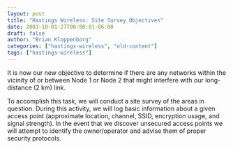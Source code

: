 ```yaml
---
layout: post
title: "Hastings Wireless: Site Survey Objectives"
date: 2003-10-01-27T00:00:01-06:00
draft: false
author: "Brian Kloppenborg"
categories: ["hastings-wireless", "old-content"]
tags: ["hastings-wireless"]
---
```


It is now our new objective to determine if there are any networks within
the vicinity of or between Node 1 or Node 2 that might interfere with our 
long-distance (2 km) link.

To accomplish this task, we will conduct a site survey of the areas in
question. During this activity, we will log basic information about a given
access point (approximate location, channel, SSID, encryption usage, and 
signal strength). In the event that we discover unsecured access points 
we will attempt to identify the owner/operator and advise them of proper
security protocols.
